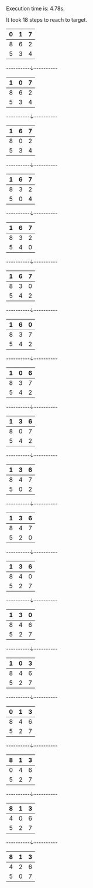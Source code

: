 Execution time is:  4.78s.

It took 18 steps to reach to target.



|0|1|7|
|---|---|---|
|8|6|2|
|5|3|4|
----------&darr;----------

|1|0|7|
|---|---|---|
|8|6|2|
|5|3|4|
----------&darr;----------

|1|6|7|
|---|---|---|
|8|0|2|
|5|3|4|
----------&darr;----------

|1|6|7|
|---|---|---|
|8|3|2|
|5|0|4|
----------&darr;----------

|1|6|7|
|---|---|---|
|8|3|2|
|5|4|0|
----------&darr;----------

|1|6|7|
|---|---|---|
|8|3|0|
|5|4|2|
----------&darr;----------

|1|6|0|
|---|---|---|
|8|3|7|
|5|4|2|
----------&darr;----------

|1|0|6|
|---|---|---|
|8|3|7|
|5|4|2|
----------&darr;----------

|1|3|6|
|---|---|---|
|8|0|7|
|5|4|2|
----------&darr;----------

|1|3|6|
|---|---|---|
|8|4|7|
|5|0|2|
----------&darr;----------

|1|3|6|
|---|---|---|
|8|4|7|
|5|2|0|
----------&darr;----------

|1|3|6|
|---|---|---|
|8|4|0|
|5|2|7|
----------&darr;----------

|1|3|0|
|---|---|---|
|8|4|6|
|5|2|7|
----------&darr;----------

|1|0|3|
|---|---|---|
|8|4|6|
|5|2|7|
----------&darr;----------

|0|1|3|
|---|---|---|
|8|4|6|
|5|2|7|
----------&darr;----------

|8|1|3|
|---|---|---|
|0|4|6|
|5|2|7|
----------&darr;----------

|8|1|3|
|---|---|---|
|4|0|6|
|5|2|7|
----------&darr;----------

|8|1|3|
|---|---|---|
|4|2|6|
|5|0|7|
